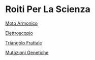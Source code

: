 # Roiti Per La Scienza
[Moto Armonico](moto_armonico.html)

[Elettroscopio](elettroscopio.html)

[Triangolo Frattale](triangolo_fractal.html)

[Mutazioni Genetiche](mutazioni_genetiche.html)
